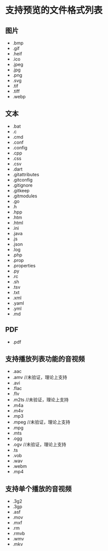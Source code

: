 # 支持预览的文件格式列表

## 图片

- .bmp
- .gif
- .heif
- .ico
- .jpeg
- .jpg
- .png
- .svg
- .tif
- .tiff
- .webp

## 文本

- .bat
- .c
- .cmd
- .conf
- .config
- .cpp
- .css
- .csv
- .dart
- .gitattributes
- .gitconfig
- .gitignore
- .gitkeep
- .gitmodules
- .go
- .h
- .hpp
- .htm
- .html
- .ini
- .java
- .js
- .json
- .log
- .php
- .prop
- .properties
- .py
- .rc
- .sh
- .tsv
- .txt
- .xml
- .yaml
- .yml
- .md

## PDF

- .pdf

## 支持播放列表功能的音视频

- .aac
- .amv //未验证，理论上支持
- .avi
- .flac
- .flv
- .m2ts //未验证，理论上支持
- .m4a
- .m4v
- .mp3
- .mpeg //未验证，理论上支持
- .mpg
- .mts
- .ogg
- .ogv //未验证，理论上支持
- .ts
- .vob
- .wav
- .webm
- .mp4

## 支持单个播放的音视频

- .3g2
- .3gp
- .asf
- .mov
- .mxf
- .rm
- .rmvb
- .wmv
- .mkv